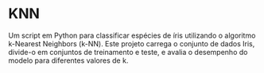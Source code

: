 # KNN
Um script em Python para classificar espécies de íris utilizando o algoritmo k-Nearest Neighbors (k-NN). Este projeto carrega o conjunto de dados Iris, divide-o em conjuntos de treinamento e teste, e avalia o desempenho do modelo para diferentes valores de k.
